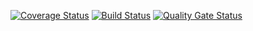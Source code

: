 [![Coverage Status](https://coveralls.io/repos/github/semen1994i/unit_test/badge.svg?branch=main)](https://coveralls.io/github/semen1994i/unit_test?branch=main)
[![Build Status](https://travis-ci.com/semen1994i/unit_test.svg?branch=main)](https://travis-ci.com/semen1994i/unit_test)
[![Quality Gate Status](https://sonarcloud.io/api/project_badges/measure?project=semen1994i_unit_test&metric=alert_status)](https://sonarcloud.io/dashboard?id=semen1994i_unit_test)

